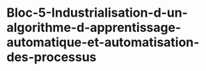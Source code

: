 # Bloc-5-Industrialisation-d-un-algorithme-d-apprentissage-automatique-et-automatisation-des-processus